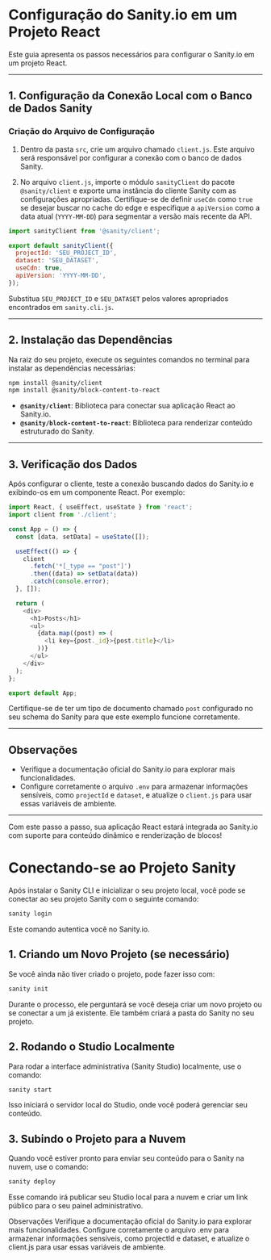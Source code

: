# Configuração do Sanity.io em um Projeto React

Este guia apresenta os passos necessários para configurar o Sanity.io em um projeto React.

---

## 1. Configuração da Conexão Local com o Banco de Dados Sanity

### Criação do Arquivo de Configuração

1. Dentro da pasta `src`, crie um arquivo chamado `client.js`. Este arquivo será responsável por configurar a conexão com o banco de dados Sanity.

2. No arquivo `client.js`, importe o módulo `sanityClient` do pacote `@sanity/client` e exporte uma instância do cliente Sanity com as configurações apropriadas. Certifique-se de definir `useCdn` como `true` se desejar buscar no cache do edge e especifique a `apiVersion` como a data atual (`YYYY-MM-DD`) para segmentar a versão mais recente da API.

```javascript
import sanityClient from '@sanity/client';

export default sanityClient({
  projectId: 'SEU_PROJECT_ID',
  dataset: 'SEU_DATASET',
  useCdn: true,
  apiVersion: 'YYYY-MM-DD',
});
```

Substitua `SEU_PROJECT_ID` e `SEU_DATASET` pelos valores apropriados encontrados em `sanity.cli.js`.

---

## 2. Instalação das Dependências

Na raiz do seu projeto, execute os seguintes comandos no terminal para instalar as dependências necessárias:

```bash
npm install @sanity/client
npm install @sanity/block-content-to-react
```

- **`@sanity/client`**: Biblioteca para conectar sua aplicação React ao Sanity.io.
- **`@sanity/block-content-to-react`**: Biblioteca para renderizar conteúdo estruturado do Sanity.

---

## 3. Verificação dos Dados

Após configurar o cliente, teste a conexão buscando dados do Sanity.io e exibindo-os em um componente React. Por exemplo:

```javascript
import React, { useEffect, useState } from 'react';
import client from './client';

const App = () => {
  const [data, setData] = useState([]);

  useEffect(() => {
    client
      .fetch('*[_type == "post"]')
      .then((data) => setData(data))
      .catch(console.error);
  }, []);

  return (
    <div>
      <h1>Posts</h1>
      <ul>
        {data.map((post) => (
          <li key={post._id}>{post.title}</li>
        ))}
      </ul>
    </div>
  );
};

export default App;
```

Certifique-se de ter um tipo de documento chamado `post` configurado no seu schema do Sanity para que este exemplo funcione corretamente.

---

## Observações

- Verifique a documentação oficial do Sanity.io para explorar mais funcionalidades.
- Configure corretamente o arquivo `.env` para armazenar informações sensíveis, como `projectId` e `dataset`, e atualize o `client.js` para usar essas variáveis de ambiente.

---

Com este passo a passo, sua aplicação React estará integrada ao Sanity.io com suporte para conteúdo dinâmico e renderização de blocos!


# Conectando-se ao Projeto Sanity
Após instalar o Sanity CLI e inicializar o seu projeto local, você pode se conectar ao seu projeto Sanity com o seguinte comando:

```bash
sanity login
```
Este comando autentica você no Sanity.io.

## 1. Criando um Novo Projeto (se necessário)
Se você ainda não tiver criado o projeto, pode fazer isso com:

```bash
sanity init
```

Durante o processo, ele perguntará se você deseja criar um novo projeto ou se conectar a um já existente. Ele também criará a pasta do Sanity no seu projeto.

## 2. Rodando o Studio Localmente
Para rodar a interface administrativa (Sanity Studio) localmente, use o comando:

```bash
sanity start
```

Isso iniciará o servidor local do Studio, onde você poderá gerenciar seu conteúdo.

## 3. Subindo o Projeto para a Nuvem
Quando você estiver pronto para enviar seu conteúdo para o Sanity na nuvem, use o comando:

```bash
sanity deploy
```
Esse comando irá publicar seu Studio local para a nuvem e criar um link público para o seu painel administrativo.

Observações
Verifique a documentação oficial do Sanity.io para explorar mais funcionalidades.
Configure corretamente o arquivo .env para armazenar informações sensíveis, como projectId e dataset, e atualize o client.js para usar essas variáveis de ambiente.